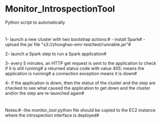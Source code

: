 # Monitor_IntrospectionTool
Python script to automatically
#
1- launch a new cluster with two bootstrap actions:#
    - install Spark#
    - upload the jar file "s3://zhonghao-emr-test/test/runnable.jar"#

2- launch a Spark step to run a Spark application#

3- every 5 minutes, an HTTP get request is sent to the application to check if it is still running#
   a returned status code with value 405: means the application is running#
   a connection exception means it is down#

4- if the application is down, then the status of the cluster and the step are checked to see what caused the application to get down
and the cluster and/or the step are re-launched again#
#
Notes:#
-the monitor_tool python file should be copied to the EC2 instance where the introspection interface is deployed#